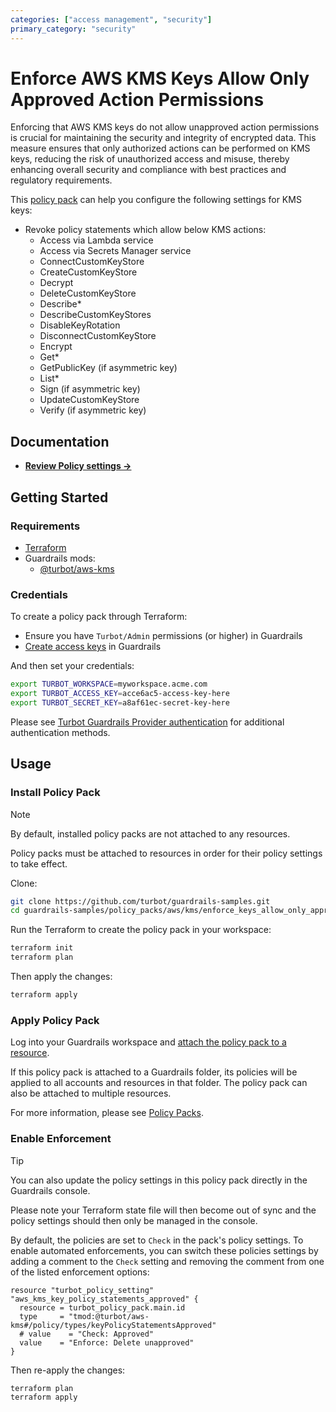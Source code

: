 ```yaml
---
categories: ["access management", "security"]
primary_category: "security"
---
```


# Enforce AWS KMS Keys Allow Only Approved Action Permissions

Enforcing that AWS KMS keys do not allow unapproved action permissions is crucial for maintaining the security and integrity of encrypted data. This measure ensures that only authorized actions can be performed on KMS keys, reducing the risk of unauthorized access and misuse, thereby enhancing overall security and compliance with best practices and regulatory requirements.

This [policy pack](https://turbot.com/guardrails/docs/concepts/policy-packs) can help you configure the following settings for KMS keys:

- Revoke policy statements which allow below KMS actions:
  - Access via Lambda service
  - Access via Secrets Manager service
  - ConnectCustomKeyStore
  - CreateCustomKeyStore
  - Decrypt
  - DeleteCustomKeyStore
  - Describe\*
  - DescribeCustomKeyStores
  - DisableKeyRotation
  - DisconnectCustomKeyStore
  - Encrypt
  - Get\*
  - GetPublicKey (if asymmetric key)
  - List\*
  - Sign (if asymmetric key)
  - UpdateCustomKeyStore
  - Verify (if asymmetric key)

## Documentation

- **[Review Policy settings →](https://hub.guardrails.turbot.com/policy-packs/aws_kms_enforce_keys_allow_only_approved_action_permissions/settings)**

## Getting Started

### Requirements

- [Terraform](https://developer.hashicorp.com/terraform/install)
- Guardrails mods:
  - [@turbot/aws-kms](https://hub.guardrails.turbot.com/mods/aws/mods/aws-kms)

### Credentials

To create a policy pack through Terraform:

- Ensure you have `Turbot/Admin` permissions (or higher) in Guardrails
- [Create access keys](https://turbot.com/guardrails/docs/guides/iam/access-keys#generate-a-new-guardrails-api-access-key) in Guardrails

And then set your credentials:

```sh
export TURBOT_WORKSPACE=myworkspace.acme.com
export TURBOT_ACCESS_KEY=acce6ac5-access-key-here
export TURBOT_SECRET_KEY=a8af61ec-secret-key-here
```

Please see [Turbot Guardrails Provider authentication](https://registry.terraform.io/providers/turbot/turbot/latest/docs#authentication) for additional authentication methods.

## Usage

### Install Policy Pack

> [!NOTE]
> By default, installed policy packs are not attached to any resources.
>
> Policy packs must be attached to resources in order for their policy settings to take effect.

Clone:

```sh
git clone https://github.com/turbot/guardrails-samples.git
cd guardrails-samples/policy_packs/aws/kms/enforce_keys_allow_only_approved_action_permissions
```

Run the Terraform to create the policy pack in your workspace:

```sh
terraform init
terraform plan
```

Then apply the changes:

```sh
terraform apply
```

### Apply Policy Pack

Log into your Guardrails workspace and [attach the policy pack to a resource](https://turbot.com/guardrails/docs/guides/policy-packs#attach-a-policy-pack-to-a-resource).

If this policy pack is attached to a Guardrails folder, its policies will be applied to all accounts and resources in that folder. The policy pack can also be attached to multiple resources.

For more information, please see [Policy Packs](https://turbot.com/guardrails/docs/concepts/policy-packs).

### Enable Enforcement

> [!TIP]
> You can also update the policy settings in this policy pack directly in the Guardrails console.
>
> Please note your Terraform state file will then become out of sync and the policy settings should then only be managed in the console.

By default, the policies are set to `Check` in the pack's policy settings. To enable automated enforcements, you can switch these policies settings by adding a comment to the `Check` setting and removing the comment from one of the listed enforcement options:

```hcl
resource "turbot_policy_setting" "aws_kms_key_policy_statements_approved" {
  resource = turbot_policy_pack.main.id
  type     = "tmod:@turbot/aws-kms#/policy/types/keyPolicyStatementsApproved"
  # value    = "Check: Approved"
  value    = "Enforce: Delete unapproved"
}
```

Then re-apply the changes:

```sh
terraform plan
terraform apply
```
